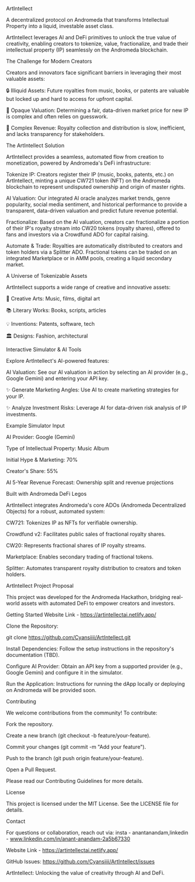ArtIntellect


A decentralized protocol on Andromeda that transforms Intellectual Property into a liquid, investable asset class.

ArtIntellect leverages AI and DeFi primitives to unlock the true value of creativity, enabling creators to tokenize, value, fractionalize, and trade their intellectual property (IP) seamlessly on the Andromeda blockchain.

The Challenge for Modern Creators

Creators and innovators face significant barriers in leveraging their most valuable assets:





🔒 Illiquid Assets: Future royalties from music, books, or patents are valuable but locked up and hard to access for upfront capital.



🤔 Opaque Valuation: Determining a fair, data-driven market price for new IP is complex and often relies on guesswork.



💸 Complex Revenue: Royalty collection and distribution is slow, inefficient, and lacks transparency for stakeholders.

The ArtIntellect Solution

ArtIntellect provides a seamless, automated flow from creation to monetization, powered by Andromeda's DeFi infrastructure:





Tokenize IP: Creators register their IP (music, books, patents, etc.) on ArtIntellect, minting a unique CW721 token (NFT) on the Andromeda blockchain to represent undisputed ownership and origin of master rights.



AI Valuation: Our integrated AI oracle analyzes market trends, genre popularity, social media sentiment, and historical performance to provide a transparent, data-driven valuation and predict future revenue potential.



Fractionalize: Based on the AI valuation, creators can fractionalize a portion of their IP's royalty stream into CW20 tokens (royalty shares), offered to fans and investors via a Crowdfund ADO for capital raising.



Automate & Trade: Royalties are automatically distributed to creators and token holders via a Splitter ADO. Fractional tokens can be traded on an integrated Marketplace or in AMM pools, creating a liquid secondary market.

A Universe of Tokenizable Assets

ArtIntellect supports a wide range of creative and innovative assets:





🎨 Creative Arts: Music, films, digital art



📚 Literary Works: Books, scripts, articles



💡 Inventions: Patents, software, tech



🏛️ Designs: Fashion, architectural

Interactive Simulator & AI Tools

Explore ArtIntellect's AI-powered features:





AI Valuation: See our AI valuation in action by selecting an AI provider (e.g., Google Gemini) and entering your API key.



✨ Generate Marketing Angles: Use AI to create marketing strategies for your IP.



✨ Analyze Investment Risks: Leverage AI for data-driven risk analysis of IP investments.

Example Simulator Input





AI Provider: Google (Gemini)



Type of Intellectual Property: Music Album



Initial Hype & Marketing: 70%



Creator's Share: 55%



AI 5-Year Revenue Forecast: Ownership split and revenue projections

Built with Andromeda DeFi Legos

ArtIntellect integrates Andromeda's core ADOs (Andromeda Decentralized Objects) for a robust, automated system:





CW721: Tokenizes IP as NFTs for verifiable ownership.



Crowdfund v2: Facilitates public sales of fractional royalty shares.



CW20: Represents fractional shares of IP royalty streams.



Marketplace: Enables secondary trading of fractional tokens.



Splitter: Automates transparent royalty distribution to creators and token holders.

ArtIntellect Project Proposal

This project was developed for the Andromeda Hackathon, bridging real-world assets with automated DeFi to empower creators and investors.

Getting Started
Website Link - https://artintellectai.netlify.app/




Clone the Repository:

git clone https://github.com/Cyansiiii/ArtIntellect.git



Install Dependencies: Follow the setup instructions in the repository's documentation (TBD).



Configure AI Provider: Obtain an API key from a supported provider (e.g., Google Gemini) and configure it in the simulator.



Run the Application: Instructions for running the dApp locally or deploying on Andromeda will be provided soon.

Contributing

We welcome contributions from the community! To contribute:





Fork the repository.



Create a new branch (git checkout -b feature/your-feature).



Commit your changes (git commit -m "Add your feature").



Push to the branch (git push origin feature/your-feature).



Open a Pull Request.

Please read our Contributing Guidelines for more details.

License

This project is licensed under the MIT License. See the LICENSE file for details.

Contact

For questions or collaboration, reach out via: insta - anantanandam,linkedin - www.linkedin.com/in/anant-anandam-2a5b67330

Website Link - https://artintellectai.netlify.app/





GitHub Issues: https://github.com/Cyansiiii/ArtIntellect/issues


ArtIntellect: Unlocking the value of creativity through AI and DeFi.
